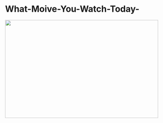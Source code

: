 # What-Moive-You-Watch-Today-
<p><img align ="center" src="https://github.com/MuneerZaatreh/TodayMovie/blob/main/repository-open-graph-template.png" width = "500" height ="320" /><p>
